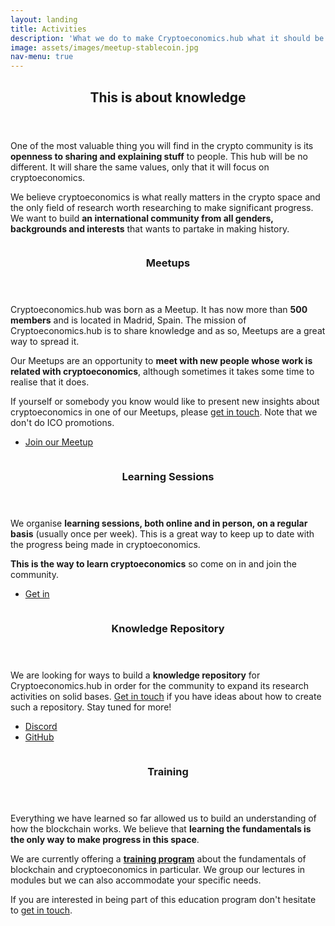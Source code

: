 ```yaml
---
layout: landing
title: Activities
description: 'What we do to make Cryptoeconomics.hub what it should be: a hub where knowledge about designing incentives is being exchanged, explained, criticised, used and applied.'
image: assets/images/meetup-stablecoin.jpg
nav-menu: true
---
```


<!-- Main -->
<div id="main">

<!-- One -->
<section id="one">
	<div class="inner">
		<header class="major">
			<h2>This is about knowledge</h2>
		</header>
		<p>One of the most valuable thing you will find in the crypto community is its <b>openness to sharing and explaining stuff</b> to people. This hub will be no different. It will share the same values, only that it will focus on cryptoeconomics.</p>
		<p>We believe cryptoeconomics is what really matters in the crypto space and the only field of research worth researching to make significant progress. We want to build <b>an international community from all genders, backgrounds and interests</b> that wants to partake in making history.</p>
	</div>
</section>

<!-- Two -->
<section id="two" class="spotlights">
	<section>
		<a href="https://www.meetup.com/cryptoeconomics-hub/" class="image">
			<img src="assets/images/icons/noun_691096_cc.svg" alt="" data-position="center center" />
		</a>
		<div class="content">
			<div class="inner">
				<header class="major">
					<h3>Meetups</h3>
				</header>
				<p>Cryptoeconomics.hub was born as a Meetup. It has now more than <b>500 members</b> and is located in Madrid, Spain. The mission of Cryptoeconomics.hub is to share knowledge and as so, Meetups are a great way to spread it.</p>
				<p>Our Meetups are an opportunity to <b>meet with new people whose work is related with cryptoeconomics</b>, although sometimes it takes some time to realise that it does.</p>
				<p>If yourself or somebody you know would like to present new insights about cryptoeconomics in one of our Meetups, please <a href="#contact" class="scrolly" alt="">get in touch</a>. Note that we don't do ICO promotions.</p>
				<ul class="actions">
					<li><a href="https://www.meetup.com/cryptoeconomics-hub/" class="button">Join our Meetup</a></li>
				</ul>
			</div>
		</div>
	</section>
	<section>
		<a href="https://t.me/CEsessions" class="image">
			<img src="assets/images/icons/noun_626017_cc.svg" alt="" data-position="25% 25%" />
		</a>
		<div class="content">
			<div class="inner">
				<header class="major">
					<h3>Learning Sessions</h3>
				</header>
				<p>We organise <b>learning sessions, both online and in person, on a regular basis</b> (usually once per week). This is a great way to keep up to date with the progress being made in cryptoeconomics.</p>
				<p><b>This is the way to learn cryptoeconomics</b> so come on in and join the community.</p>
				<p></p>
				<ul class="actions">
					<li><a href="https://t.me/CEsessions" class="button">Get in</a></li>
				</ul>
			</div>
		</div>
	</section>
  <section>
		<a href="#" class="image">
			<img src="assets/images/icons/noun_1168678_cc.svg" alt="" data-position="25% 25%" />
		</a>
		<div class="content">
			<div class="inner">
				<header class="major">
					<h3>Knowledge Repository</h3>
				</header>
				<p>We are looking for ways to build a <b>knowledge repository</b> for Cryptoeconomics.hub in order for the community to expand its research activities on solid bases. <a href="#contact" class="scrolly" alt="">Get in touch</a> if you have ideas about how to create such a repository. Stay tuned for more!</p>
				<ul class="actions">
					<li><a href="https://discord.gg/G9QbbC" class="button">Discord</a></li>
          <li><a href="https://github.com/cryptoeconomics-hub" class="button">GitHub</a></li>
				</ul>
			</div>
		</div>
	</section>
	<section>
		<a href="training.html" class="image">
			<img src="assets/images/icons/noun_384907_cc.svg" alt="" data-position="top center" />
		</a>
		<div class="content">
			<div class="inner">
				<header class="major">
					<h3>Training</h3>
				</header>
				<p>Everything we have learned so far allowed us to build an understanding of how the blockchain works. We believe that <b>learning the fundamentals is the only way to make progress in this space</b>.</p>
				<p>We are currently offering a <b><a href="training.html" alt="">training program</a></b> about the fundamentals of blockchain and cryptoeconomics in particular. We group our lectures in modules but we can also accommodate your specific needs.</p>
				<p>If you are interested in being part of this education program don't hesitate to <a href="#contact" class="scrolly" alt="">get in touch</a>.</p>
			</div>
		</div>
	</section>
</section>

</div>
